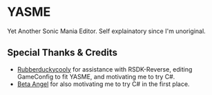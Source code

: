 # YASME
Yet Another Sonic Mania Editor. Self explainatory since I'm unoriginal.

## Special Thanks & Credits
* [Rubberduckycooly](https://github.com/Rubberduckycooly) for assistance with RSDK-Reverse, editing GameConfig to fit YASME, and motivating me to try C#.
* [Beta Angel](https://github.com/BetaAngel) for also motivating me to try C# in the first place.
